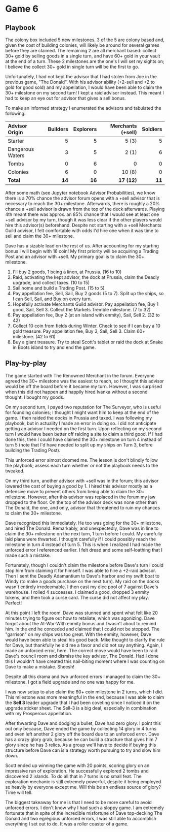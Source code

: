 # Game 6

## Playbook

The colony box included 5 new milestones. 3 of the 5 are colony based and, given the cost of building colonies, will likely be around for several games before they are claimed. The remaining 2 are all merchant based: collect 30+ gold by selling goods in a single turn, and have 60+ gold in your vault at the end of a turn. These 2 milestones are the one's I will set my sights on; I believe the collect 30+ gold in single turn will be the first to go.

Unfortunately, I had not kept the advisor that I had stolen from Joe in the previous game, "The Donald". With his advisor ability (+2-sell and +2 to gold for good sold) and my appellation, I would have been able to claim the 30+ milestone on my second turn! I kept a raid advisor instead. This meant I had to keep an eye out for advisor that gives a sell bonus.

To make an informed strategy I enumerated the advisors and tabulated the following:

| Advisor Origin | Builders | Explorers | Merchants (+sell) | Soldiers |
| :--- | ---: | ---: | ---: | ---: |
| Starter | 5 | 5 | 5 (3)| 5 |
| Dangerous Waters | 3 | 5 | 2 (1) | 6 |
| Tombs | 0 | 6 | 0 | 0 |
| Colonies | 6 | 0 | 10 (8) | 0 |
| **Total** | **14** | **16** | **17 (12)** | **11** |

After some math (see Jupyter notebook Advisor Probabilities), we know there is a 70% chance the advisor forum opens with a +sell advisor that is necessary to reach the 30+ milestone. Afterwards, there is roughly a 20% chance a +sell advisor is drawn from the top of the deck afterwards. Playing 4th meant there was approx. an 85% chance that I would see at least one +sell advisor by my turn, though it was less clear if the other players would hire this advisor(s) beforehand. Despite not starting with a +sell Merchants Guild advisor, I felt comfortable with odds I'd hire one when it was time to sell and claim the 30+ milestone.

Dave has a sizable lead on the rest of us. After accounting for my starting bonus I will begin with 16 coin! My first priority will be acquiring a Trading Post and an advisor with +sell. My primary goal is to claim the 30+ milestone.

1. I'll buy 2 goods, 1 being a linen, at Prussia. (16 to 10)
1. Raid, activating the kept advisor, the dock at Prussia, claim the Deadly upgrade, and collect taxes. (10 to 15)
1. Sail home and build a Trading Post. (15 to 5)
1. Pay appellation fee, Sell, Sail, Buy 2 goods (5 to 7). Split up the ships, so I can Sell, Sail, and Buy on every turn.
1. Hopefully activate Merchants Guild advisor. Pay appellation fee, Buy 1 good, Sail, Sell 3. Collect the Markets Tremble milestone. (7 to 32)
1. Pay appellation fee, Buy 2 (at an island with enmity), Sail, Sell 2. (32 to 42)
1. Collect 10 coin from fields during Winter. Check to see if I can buy a 10 gold treasure. Pay appellation fee, Buy 3, Sail, Sell 3. Claim 60+ milestone. (42 to 61)
1. Buy a giant treasure. Try to steal Scott's tablet or raid the dock at Snake in Boots island to try and end the game.  

## Play-by-play

The game started with The Renowned Merchant in the forum. Everyone agreed the 30+ milestone was the easiest to reach, so I thought this advisor would be off the board before it became my turn. However, I was surprised when this did not happen and happily hired Ivanka without a second thought. I bought my goods.

On my second turn, I payed two reputation for The Surveyor, who is useful for founding colonies; I thought I might want him to keep at the end of the game. I then raided the docks in Prussia and taxed. I was following my playbook, but in actuality I made an error in doing so. I did not anticipate getting an advisor I needed on the first turn. Upon reflecting on my second turn I would have been better off raiding a site to claim a third good. If I had done this, then I could have claimed the 30+ milestone on turn 4 instead of turn 5 (note that I'd have needed to split up my ships on Turn 3, before building the Trading Post).

This unforced error almost doomed me. The lesson is don't blindly follow the playbook; assess each turn whether or not the playbook needs to the tweaked.

On my third turn, another advisor with +sell was in the forum; this advisor lowered the cost of buying a good by 1. I hired this advisor mostly as a defensive move to prevent others from being able to claim the 30+ milestone. However, after this advisor was replaced in the forum my jaw dropped to the floor. On the top of the advisor deck was none other than The Donald, the one, and only, advisor that threatened to ruin my chances to claim the 30+ milestone.

Dave recognized this immediately. He too was going for the 30+ milestone, and hired The Donald. Remarkably, and unexpectedly, Dave was in line to claim the 30+ milestone on the next turn, 1 turn before I could. My carefully laid plans were thwarted. I thought carefully if I could possibly reach the milestone in turn 4 instead of turn 5. This is when I realized I had made the unforced error I referenced earlier. I felt dread and some self-loathing that I made such a mistake.

Fortunately, though I couldn't claim the milestone before Dave's turn I could stop him from claiming it for himself. I was able to hire a +2-raid advisor. Then I sent the Deadly Adamantium to Dave's harbor and my swift boat to Windy (to make a goods purchase on the next turn). My raid on the docks wasn't entirely irredeemable. I then cast my dice pool of 7 against Dave's warehouse. I rolled 4 successes. I claimed a good, dropped 3 enmity tokens, and then took a curse card. The curse did not affect my play. Perfect!

At this point I left the room. Dave was stunned and spent what felt like 20 minutes trying to figure out how to retaliate, which was agonizing. Dave forgot about the At-War-With enmity bonus and I wasn't about to remind him. In the end he conceded and claimed that I could not be stopped. The "garrison" on my ships was too great. With the enmity, however, Dave would have been able to steal his good back. Mike thought to clarify the rule for Dave, but thankfully he did me a favor and did not say anything. Again, I made an unforced error, here. The correct move would have been to raid Dave's council room and dismiss the key advisor, The Donald. Had I done this I wouldn't have created this nail-biting moment where I was counting on Dave to make a mistake. Sheesh!

Despite all this drama and two unforced errors I managed to claim the 30+ milestone. I got a field upgrade and no one was happy for me.

I was now setup to also claim the 60+ coin milestone in 2 turns, which I did. This milestone was more meaningful in the end, because I was able to claim the **Sell 3** leader upgrade that I had been coveting since I noticed it on the upgrade sticker sheet. The Sell-3 is a big deal, especially in combination with my Prosperous appellation.

After thwarting Dave and dodging a bullet, Dave had zero glory. I point this out only because, Dave ended the game by collecting 14 glory in 4 turns and even left another 2 glory off the board due to an unforced error. Dave has a crazy glory grab, because he can build a structure that gives him 7 glory since he has 3 relics. As a group we'll have to decide if buying this structure before Dave can is a strategy worth pursuing to try and slow him down.

Scott ended up winning the game with 20 points, scoring glory on an impressive run of exploration. He successfully explored 2 tombs and discovered 2 islands. To do all that in 7 turns is no small feat. The exploration mechanic is still extremely powerful, despite it being employed so heavily by everyone except me. Will this be an endless source of glory? Time will tell.

The biggest takeaway for me is that I need to be more careful to avoid unforced errors. I don't know why I had such a sloppy game. I am extremely fortunate that in spite of the incredible misfortune of Dave top-decking The Donald and two egregious unforced errors, I was still able to accomplish everything I set out to do. It was a roller coaster of a game.

